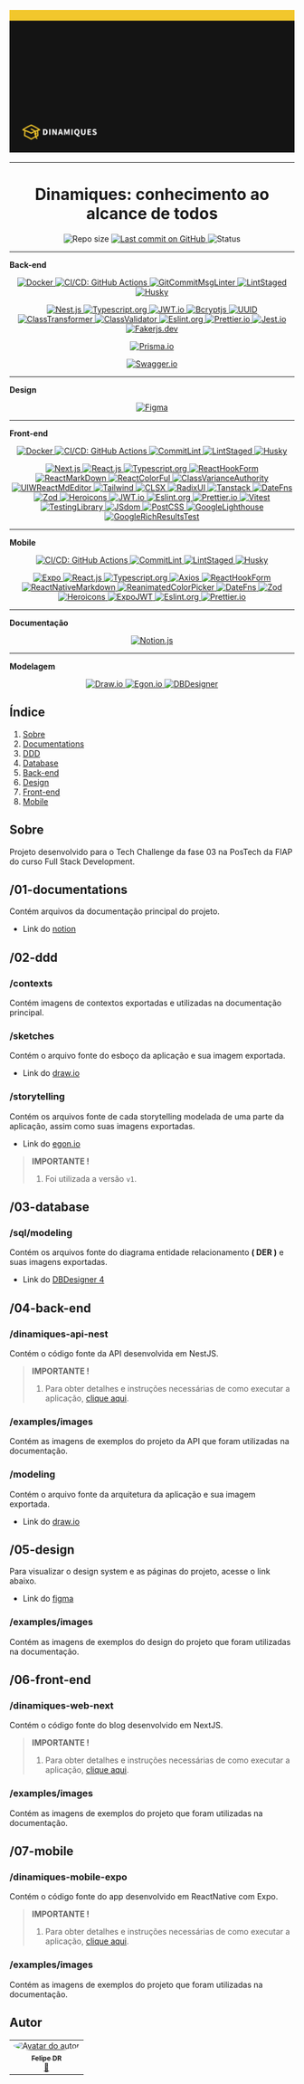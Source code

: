 <p align="center">
  <img src="./01-documentations/images/cover.png" alt="Dinamiques" />
  <hr>
  <h1 align="center">Dinamiques: conhecimento ao alcance de todos</h1>
</p>

<p align="center">
  <img src="https://img.shields.io/github/repo-size/FelipeCourse/dinamiques-tc-04?style=for-the-badge&color=4e5acf" alt="Repo size" />
  <a aria-label="Last Commit" href="https://github.com/FelipeCourse/dinamiques-tc-04/commits/main">
    <img src="https://img.shields.io/github/last-commit/FelipeCourse/dinamiques-tc-04?style=for-the-badge&color=4e5acf" alt="Last commit on GitHub" />
  </a>
  <!-- <img src="https://img.shields.io/badge/license-MIT-4e5acf?style=for-the-badge" alt="License" /> -->
  <img src="https://img.shields.io/badge/status-concluído-green?style=for-the-badge" alt="Status" />
</p>

---

**Back-end**

<p align="center">
  <a target="_blank" href="https://www.docker.com/">
    <img src="https://img.shields.io/static/v1?style=plastic&color=orange&label=Docker&message=Build&logo=docker" alt="Docker" />
  </a>
  <a target="_blank" href="https://docs.github.com/pt/actions">
    <img src="https://img.shields.io/static/v1?style=plastic&color=orange&label=CI/CD&message=Build&logo=githubactions" alt="CI/CD: GitHub Actions" />
  </a>
  <a target="_blank" href="https://www.npmjs.com/package/git-commit-msg-linter">
    <img src="https://img.shields.io/static/v1?style=plastic&color=orange&l&label=GitCommitMsgLinter&message=Build" alt="GitCommitMsgLinter" />
  </a>
  <a target="_blank" href="https://github.com/lint-staged/lint-staged">
    <img src="https://img.shields.io/static/v1?style=plastic&color=orange&l&label=LintStaged&message=Build" alt="LintStaged" />
  </a>
  <a target="_blank" href="https://typicode.github.io/husky/">
    <img src="https://img.shields.io/static/v1?style=plastic&color=orange&l&label=Husky&message=Build" alt="Husky" />
  </a>
</p>

<p align="center">
  <a target="_blank" href="https://nestjs.com/">
    <img src="https://img.shields.io/static/v1?style=plastic&color=red&logoColor=red&label=Nestjs&message=TS&logo=Nestjs" alt="Nest.js" />
  </a>
  <a target="_blank" href="https://www.typescriptlang.org/">
    <img src="https://img.shields.io/static/v1?style=plastic&color=red&label=Typescript&message=TS&logo=typescript" alt="Typescript.org" />
  </a>
  <a target="_blank" href="https://jwt.io">
    <img src="https://img.shields.io/static/v1?style=plastic&color=red&label=JWT&message=TS&" alt="JWT.io" />
  </a>
  <a target="_blank" href="https://www.npmjs.com/package/bcryptjs">
    <img src="https://img.shields.io/static/v1?style=plastic&color=red&label=Bcryptjs&message=TS&" alt="Bcryptjs" />
  </a>
  <a target="_blank" href="https://www.npmjs.com/package/uuid">
    <img src="https://img.shields.io/static/v1?style=plastic&color=red&label=UUID&message= &" alt="UUID" />
  </a>
  <a target="_blank" href="https://www.npmjs.com/package/class-transformer/v/0.1.0-beta.10">
    <img src="https://img.shields.io/static/v1?style=plastic&color=red&label=ClassTransformer&message=TS" alt="ClassTransformer" />
  </a>
  <a target="_blank" href="https://github.com/typestack/class-validator">
    <img src="https://img.shields.io/static/v1?style=plastic&color=red&label=ClassValidator&message=TS" alt="ClassValidator" />
  </a>
  <a target="_blank" href="https://eslint.org/">
    <img src="https://img.shields.io/static/v1?style=plastic&color=red&logoColor=red&label=ESLint&message=JS&logo=eslint" alt="Eslint.org" />
  </a>
  <a target="_blank" href="https://prettier.io/">
    <img src="https://img.shields.io/static/v1?style=plastic&color=red&l&label=Prettier&message=TS&logo=prettier" alt="Prettier.io" />
  </a>
  <a target="_blank" href="https://jestjs.io/pt-BR/">
    <img src="https://img.shields.io/static/v1?style=plastic&color=red&logoColor=red&label=Jest&message=TS&logo=jest" alt="Jest.io" />
  </a>
  <a target="_blank" href="https://fakerjs.dev/">
    <img src="https://img.shields.io/static/v1?style=plastic&color=red&l&label=Fakerjs&message=TS" alt="Fakerjs.dev" />
  </a>
</p>

<p align="center">
  <a target="_blank" href="https://www.prisma.io/">
    <img src="https://img.shields.io/static/v1?style=plastic&color=yellow&label=Prisma&message=ORM&logo=prisma" alt="Prisma.io" />
  </a>
</p>

<p align="center">
  <a target="_blank" href="https://swagger.io/">
    <img src="https://img.shields.io/static/v1?style=plastic&color=blue&label=Swagger&message=DOC&logo=swagger" alt="Swagger.io" />
  </a>
</p>

---

**Design**

<p align="center">
  <a target="_blank" href="https://www.figma.com/">
    <img src="https://img.shields.io/static/v1?style=plastic&color=db748e&label=Figma&message=DESIGN&logo=figma" alt="Figma" />
  </a>
</p>

---

**Front-end**

<p align="center">
  <a target="_blank" href="https://www.docker.com/">
    <img src="https://img.shields.io/static/v1?style=plastic&color=orange&label=Docker&message=Build&logo=docker" alt="Docker" />
  </a>
  <a target="_blank" href="https://docs.github.com/pt/actions">
    <img src="https://img.shields.io/static/v1?style=plastic&color=orange&label=CI/CD&message=Build&logo=githubactions" alt="CI/CD: GitHub Actions" />
  </a>
  <a target="_blank" href="https://commitlint.js.org/">
    <img src="https://img.shields.io/static/v1?style=plastic&color=orange&label=CommitLint&message=Build" alt="CommitLint" />
  </a>
  <a target="_blank" href="https://github.com/lint-staged/lint-staged">
    <img src="https://img.shields.io/static/v1?style=plastic&color=orange&l&label=LintStaged&message=Build" alt="LintStaged" />
  </a>
  <a target="_blank" href="https://typicode.github.io/husky/">
    <img src="https://img.shields.io/static/v1?style=plastic&color=orange&l&label=Husky&message=Build" alt="Husky" />
  </a>
</p>
<p align="center">
  <a target="_blank" href="https://nextjs.org/">
    <img src="https://img.shields.io/static/v1?style=plastic&color=blue&label=Nextjs&message=TS&logo=Next.js" alt="Next.js" />
  </a>
  <a target="_blank" href="https://react.dev/">
    <img src="https://img.shields.io/static/v1?style=plastic&color=blue&label=Reactjs&message=TS&logo=React" alt="React.js" />
  </a>
  <a target="_blank" href="https://www.typescriptlang.org/">
    <img src="https://img.shields.io/static/v1?style=plastic&color=blue&label=Typescript&message=TS&logo=typescript" alt="Typescript.org" />
  </a>
  <a target="_blank" href="https://react-hook-form.com/">
    <img src="https://img.shields.io/static/v1?style=plastic&color=blue&label=ReactHookForm&message=TS&logo=ReactHookForm" alt="ReactHookForm" />
  </a>
  <a target="_blank" href="https://github.com/remarkjs/react-markdown">
    <img src="https://img.shields.io/static/v1?style=plastic&color=blue&label=ReactMarkDown&message=TS&" alt="ReactMarkDown" />
  </a>
  <a target="_blank" href="https://omgovich.github.io/react-colorful/">
    <img src="https://img.shields.io/static/v1?style=plastic&color=blue&label=ReactColorFul&message=TS" alt="ReactColorFul" />
  </a>
  <a target="_blank" href="https://cva.style/docs">
    <img src="https://img.shields.io/static/v1?style=plastic&color=blue&label=ClassVarianceAuthority&message=TS" alt="ClassVarianceAuthority" />
  </a>
  <a target="_blank" href="https://uiwjs.github.io/npm-unpkg/#/pkg/@uiw/react-md-editor/file/README.md">
    <img src="https://img.shields.io/static/v1?style=plastic&color=blue&label=UIWReactMdEditor&message=TS&logo=UIWReactMdEditor" alt="UIWReactMdEditor" />
  </a>
  <a target="_blank" href="https://tailwindcss.com/">
    <img src="https://img.shields.io/static/v1?style=plastic&color=blue&label=Tailwind&message=TS&logo=Tailwindcss" alt="Tailwind" />
  </a>
  <a target="_blank" href="https://www.npmjs.com/package/clsx">
    <img src="https://img.shields.io/static/v1?style=plastic&color=blue&label=CLSX&message=TS" alt="CLSX" />
  </a>
  <a target="_blank" href="https://www.radix-ui.com/">
    <img src="https://img.shields.io/static/v1?style=plastic&color=blue&label=RadixUI&message=TS&logo=Radixui" alt="RadixUI" />
  </a>
  <a target="_blank" href="https://tanstack.com/">
    <img src="https://img.shields.io/static/v1?style=plastic&color=blue&label=Tanstack&message=TS" alt="Tanstack" />
  </a>
  <a target="_blank" href="https://date-fns.org/">
    <img src="https://img.shields.io/static/v1?style=plastic&color=blue&label=DateFns&message=TS&logo=DAteFns" alt="DateFns" />
  </a>
  <a target="_blank" href="https://zod.dev/">
    <img src="https://img.shields.io/static/v1?style=plastic&color=blue&label=Zod&message=TS&logo=Zod" alt="Zod" />
  </a>
  <a target="_blank" href="https://heroicons.com/">
    <img src="https://img.shields.io/static/v1?style=plastic&color=blue&label=Heroicons&message=TS" alt="Heroicons" />
  </a>
  <a target="_blank" href="https://jwt.io">
    <img src="https://img.shields.io/static/v1?style=plastic&color=blue&label=JWT&message=TS&" alt="JWT.io" />
  </a>
  <a target="_blank" href="https://eslint.org/">
    <img src="https://img.shields.io/static/v1?style=plastic&color=blue&logoColor=red&label=ESLint&message=JS&logo=eslint" alt="Eslint.org" />
  </a>
  <a target="_blank" href="https://prettier.io/">
    <img src="https://img.shields.io/static/v1?style=plastic&color=blue&l&label=Prettier&message=TS&logo=prettier" alt="Prettier.io" />
  </a>
  <a target="_blank" href="https://vitest.dev/">
    <img src="https://img.shields.io/static/v1?style=plastic&color=blue&label=Vitest&message=TS&logo=Vitest" alt="Vitest" />
  </a>
  <a target="_blank" href="https://testing-library.com/">
    <img src="https://img.shields.io/static/v1?style=plastic&color=blue&label=TestingLibrary&message=TS&logo=TestingLibrary" alt="TestingLibrary" />
  </a>
  <a target="_blank" href="https://github.com/jsdom/jsdom">
    <img src="https://img.shields.io/static/v1?style=plastic&color=blue&label=JSdom&message=TS" alt="JSdom" />
  </a>
  <a target="_blank" href="https://postcss.org/">
    <img src="https://img.shields.io/static/v1?style=plastic&color=blue&logoColor=red&label=PostCSS&message=TS&logo=PostCSS" alt="PostCSS" />
  </a>
  <a target="_blank" href="https://chromewebstore.google.com/detail/lighthouse/blipmdconlkpinefehnmjammfjpmpbjk?hl=pt-br">
    <img src="https://img.shields.io/static/v1?style=plastic&color=blue&label=Google Lighthouse&message= &logo=Lighthouse" alt="GoogleLighthouse" />
  </a>
  <a target="_blank" href="https://search.google.com/test/rich-results?hl=pt-BR">
    <img src="https://img.shields.io/static/v1?style=plastic&color=blue&label=GoogleRichResultsTest&message= &logo=GoogleSearchConsole" alt="GoogleRichResultsTest" />
  </a>
</p>

---

**Mobile**

<p align="center">
  <a target="_blank" href="https://docs.github.com/pt/actions">
    <img src="https://img.shields.io/static/v1?style=plastic&color=orange&label=CI/CD&message=Build&logo=githubactions" alt="CI/CD: GitHub Actions" />
  </a>
  <a target="_blank" href="https://commitlint.js.org/">
    <img src="https://img.shields.io/static/v1?style=plastic&color=orange&label=CommitLint&message=Build" alt="CommitLint" />
  </a>
  <a target="_blank" href="https://github.com/lint-staged/lint-staged">
    <img src="https://img.shields.io/static/v1?style=plastic&color=orange&l&label=LintStaged&message=Build" alt="LintStaged" />
  </a>
  <a target="_blank" href="https://typicode.github.io/husky/">
    <img src="https://img.shields.io/static/v1?style=plastic&color=orange&l&label=Husky&message=Build" alt="Husky" />
  </a>
</p>
<p align="center">
  <a target="_blank" href="https://expo.dev/">
    <img src="https://img.shields.io/static/v1?style=plastic&color=blue&label=Expo&message=TS&logo=Expo" alt="Expo" />
  </a>
  <a target="_blank" href="https://reactnative.dev/">
    <img src="https://img.shields.io/static/v1?style=plastic&color=blue&label=ReactNative&message=TS&logo=React" alt="React.js" />
  </a>
  <a target="_blank" href="https://www.typescriptlang.org/">
    <img src="https://img.shields.io/static/v1?style=plastic&color=blue&label=Typescript&message=TS&logo=typescript" alt="Typescript.org" />
  </a>
    <a target="_blank" href="https://axios-http.com/ptbr/docs/intro">
    <img src="https://img.shields.io/static/v1?style=plastic&color=blue&label=Axios&message=TS&logo=axios" alt="Axios" />
  </a>
  <a target="_blank" href="https://react-hook-form.com/">
    <img src="https://img.shields.io/static/v1?style=plastic&color=blue&label=ReactHookForm&message=TS&logo=ReactHookForm" alt="ReactHookForm" />
  </a>
  <a target="_blank" href="https://www.npmjs.com/package/react-native-markdown-display">
    <img src="https://img.shields.io/static/v1?style=plastic&color=blue&label=ReactNativeMarkdown&message=TS&" alt="ReactNativeMarkdown" />
  </a>
  <a target="_blank" href="https://www.npmjs.com/package/reanimated-color-picker">
    <img src="https://img.shields.io/static/v1?style=plastic&color=blue&label=ReanimatedColorPicker&message=TS" alt="ReanimatedColorPicker" />
  </a>
  <a target="_blank" href="https://date-fns.org/">
    <img src="https://img.shields.io/static/v1?style=plastic&color=blue&label=DateFns&message=TS&logo=DAteFns" alt="DateFns" />
  </a>
  <a target="_blank" href="https://zod.dev/">
    <img src="https://img.shields.io/static/v1?style=plastic&color=blue&label=Zod&message=TS&logo=Zod" alt="Zod" />
  </a>
  <a target="_blank" href="https://heroicons.com/">
    <img src="https://img.shields.io/static/v1?style=plastic&color=blue&label=Heroicons&message=TS" alt="Heroicons" />
  </a>
  <a target="_blank" href="https://www.npmjs.com/package/expo-jwt">
    <img src="https://img.shields.io/static/v1?style=plastic&color=blue&label=ExpoJWT&message=TS&" alt="ExpoJWT" />
  </a>
  <a target="_blank" href="https://eslint.org/">
    <img src="https://img.shields.io/static/v1?style=plastic&color=blue&logoColor=red&label=ESLint&message=JS&logo=eslint" alt="Eslint.org" />
  </a>
  <a target="_blank" href="https://prettier.io/">
    <img src="https://img.shields.io/static/v1?style=plastic&color=blue&l&label=Prettier&message=TS&logo=prettier" alt="Prettier.io" />
  </a>
</p>

---

**Documentação**

<p align="center">
  <a target="_blank" href="https://www.notion.so/pt-br">
    <img src="https://img.shields.io/static/v1?style=plastic&color=blue&label=Notion&message=DOC&logo=notion" alt="Notion.js" />
  </a>
</p>

---

**Modelagem**

<p align="center">
  <a target="_blank" href="https://app.diagrams.net/">
    <img src="https://img.shields.io/static/v1?style=plastic&color=lightblue&label=Draw.io&message=MODELING" alt="Draw.io" />
  </a>
  <a target="_blank" href="https://egon.io/">
    <img src="https://img.shields.io/static/v1?style=plastic&color=lightblue&label=Egon.io&message=MODELING" alt="Egon.io" />
  </a>
  <a target="_blank" href="https://www.dbdesigner.net/">
    <img src="https://img.shields.io/static/v1?style=plastic&color=lightblue&label=DBDesigner&message=MODELING" alt="DBDesigner" />
  </a>
</p>

## Índice

<ol>
  <li><a href="#sobre">Sobre</a></li>
  <li><a href="#01-documentations">Documentations</a></li>
  <li><a href="#02-ddd">DDD</a></li>
  <li><a href="#03-database">Database</a></li>
  <li><a href="#04-back-end">Back-end</a></li>
  <li><a href="#05-design">Design</a></li>
  <li><a href="#06-front-end">Front-end</a></li>
  <li><a href="#07-mobile">Mobile</a></li>
</ol>

## Sobre

Projeto desenvolvido para o Tech Challenge da fase 03 na PosTech da FIAP do curso Full Stack Development.

## /01-documentations

Contém arquivos da documentação principal do projeto.

- Link do [notion](https://www.notion.so/TC03-Dinamiques-conhecimento-ao-alcance-de-todos-124c70b6763a80ad9574df9c75ae4acb?pvs=4)

## /02-ddd

### /contexts

Contém imagens de contextos exportadas e utilizadas na documentação principal.

### /sketches

Contém o arquivo fonte do esboço da aplicação e sua imagem exportada.

- Link do [draw.io](https://app.diagrams.net/)

### /storytelling

Contém os arquivos fonte de cada storytelling modelada de uma parte da aplicação, assim como suas imagens exportadas.

- Link do [egon.io](https://egon.io/)

> **IMPORTANTE !**
>
> 1. Foi utilizada a versão `v1`.

## /03-database

### /sql/modeling

Contém os arquivos fonte do diagrama entidade relacionamento **( DER )** e suas imagens exportadas.

- Link do [DBDesigner 4](https://dbdesigner.softonic.com.br/)

## /04-back-end

### /dinamiques-api-nest

Contém o código fonte da API desenvolvida em NestJS.

> **IMPORTANTE !**
>
> 1. Para obter detalhes e instruções necessárias de como executar a aplicação, [clique aqui](https://github.com/FelipeCourse/dinamiques-api-nest).

### /examples/images

Contém as imagens de exemplos do projeto da API que foram utilizadas na documentação.

### /modeling

Contém o arquivo fonte da arquitetura da aplicação e sua imagem exportada.

- Link do [draw.io](https://app.diagrams.net/)

## /05-design

Para visualizar o design system e as páginas do projeto, acesse o link abaixo.

- Link do [figma](https://www.figma.com/design/PAGAPdJWPDVRWqPNP9kSk9/Dinamiques?node-id=287-423&t=WdA2w0m4pwJIsMan-1)

### /examples/images

Contém as imagens de exemplos do design do projeto que foram utilizadas na documentação.

## /06-front-end

### /dinamiques-web-next

Contém o código fonte do blog desenvolvido em NextJS.

> **IMPORTANTE !**
>
> 1. Para obter detalhes e instruções necessárias de como executar a aplicação, [clique aqui](https://github.com/FelipeCourse/dinamiques-web-next).

### /examples/images

Contém as imagens de exemplos do projeto que foram utilizadas na documentação.

## /07-mobile

### /dinamiques-mobile-expo

Contém o código fonte do app desenvolvido em ReactNative com Expo.

> **IMPORTANTE !**
>
> 1. Para obter detalhes e instruções necessárias de como executar a aplicação, [clique aqui](https://github.com/FelipeCourse/dinamiques-mobile-expo).

### /examples/images

Contém as imagens de exemplos do projeto que foram utilizadas na documentação.

## Autor

<table>
  <tr>
    <td align="center">
      <a href="https://github.com/felipe-dr">
        <img style="border-radius: 50%;" src="https://avatars.githubusercontent.com/u/62888625?s=96&v=4" width="100px;" alt="Avatar do autor" />
        <br />
        <sub>
          <b>Felipe DR</b>
        </sub>
      </a>
      <br />
      <a href="mailto:felipe.corp7@gmail.com" title="E-mail">📩</a>
    </td>
  </tr>
</table>
